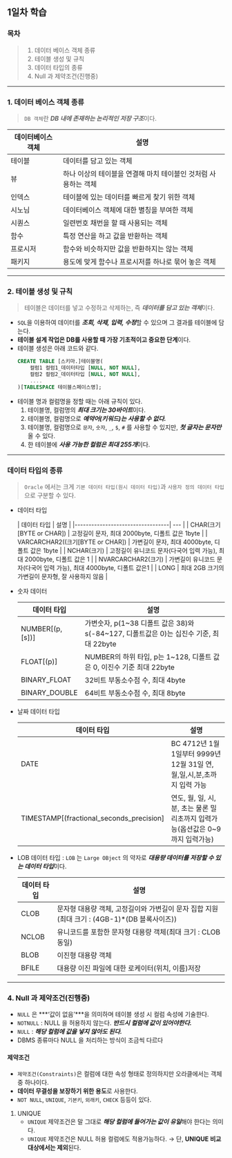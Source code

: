 ## 1일차 학습

### 목차
> 1. 데이터 베이스 객체 종류
> 2. 테이블 생성 및 규칙
> 3. 데이터 타입의 종류
> 4. Null 과 제약조건(진행중)
---
### 1. 데이터 베이스 객체 종류
> `DB 객체`란 ***DB 내에 존재하는 논리적인 저장 구조***이다.

| 데이터베이스 객체 | 설명 |
| --- | --- |
| 테이블 | 데이터를 담고 있는 객체 |
| 뷰 | 하나 이상의 테이블을 연결해 마치 테이블인 것처럼 사용하는 객체 |
| 인덱스 | 테이블에 있는 데이터를 빠르게 찾기 위한 객체 |
| 시노님 | 데이터베이스 객체에 대한 별칭을 부여한 객체 |
| 시퀀스 | 일련번호 채번을 할 때 사용되는 객체 |
| 함수 | 특정 연산을 하고 값을 반환하는 객체 |
| 프로시저 | 함수와 비슷하지만 값을 반환하지는 않는 객체 |
| 패키지 | 용도에 맞게 함수나 프로시저를 하나로 묶어 놓은 객체 |
---
### 2. 테이블 생성 및 규칙
> 테이블은 데이터를 넣고 수정하고 삭제하는, 즉 ***데이터를 담고 있는 객체***이다.
- `SQL`을 이용하여 데이터를 ***조회, 삭제, 입력, 수정***할 수 있으며 그 결과를 테이블에 담는다.
- **테이블 설계 작업은 DB를 사용할 때 가장 기초적이고 중요한 단계**이다.
- 테이블 생성은 아래 코드와 같다.
    ```sql
    CREATE TABLE [스키마.]테이블명(
        컬럼1 컬럼1_데이터타입 [NULL, NOT NULL],
        컬럼2 컬럼2_데이터타입 [NULL, NOT NULL],
        ....
    )[TABLESPACE 테이블스페이스명];
    ```
- 테이블 명과 컬럼명을 정할 때는 아래 규칙이 있다.
  1. 테이블명, 컬럼명의 ***최대 크기는 30바이트***이다.
  2. 테이블명, 컬럼명으로 ***예약어(키워드)는 사용할 수 없다.***
  3. 테이블명, 컬럼명으로 `문자`, `숫자`, `_`, `$`, `#` 를 사용할 수 있지만, ***첫 글자는 문자만*** 올 수 있다.
  4. 한 테이블에 ***사용 가능한 컬럼은 최대 255개***이다.
---
### 데이터 타입의 종류
> `Oracle` 에서는 크게 `기본 데이터 타입(원시 데이터 타입)`과 `사용자 정의 데이터 타입`으로 구분할 수 있다.
- 데이터 타입

     | 데이터 타입                           | 설명 |
      |----------------------------------| --- |
      | CHAR(크기[BYTE or CHAR])           | 고정길이 문자, 최대 2000byte, 디폴트 값은 1byte |
      | VARCARCHAR2((크기[BYTE   or CHAR]) | 가변길이 문자, 최대 4000byte, 디폴트 값은 1byte |
      | NCHAR(크기)                        | 고정길이 유니코드 문자(다국어 입력 가능), 최대 2000byte, 디폴트 값은 1 |
      | NVARCARCHAR2(크기)                 | 가변길이 유니코드 문자(다국어 입력 가능), 최대 4000byte, 디폴트 값은1 |
      | LONG                             | 최대 2GB 크기의 가변길이 문자형, 잘 사용하지 않음 |
- 숫자 데이터

    | 데이터 타입 | 설명 |
    | --- | --- |
    | NUMBER[(p, [s])] | 가변숫자, p(1~38 디폴트 값은 38)와 s(-84~127, 디폴트값은 0)는 십진수 기준, 최대 22byte |
    | FLOAT[(p)] | NUMBER의 하위 타입, p는 1~128, 디폴트 값은 0, 이진수 기준 최대 22byte |
    | BINARY_FLOAT | 32비트 부동소수점 수, 최대 4byte |
    | BINARY_DOUBLE | 64비트 부동소수점 수, 최대 8byte |
- 날짜 데이터 타입

    | 데이터 타입 | 설명 |
    | --- | --- |
    | DATE | BC 4712년 1월 1일부터 9999년 12월 31일 연,월,일,시,분,초까지 입력 가능 |
    | TIMESTAMP[(fractional_seconds_precision] | 연도, 월, 일, 시, 분, 초는 물론 밀리초까지 입력가능(옵션값은 0~9까지 입력가능) |
- LOB 데이터 타입 : `LOB` 는 `Large OBject` 의 약자로 ***대용량 데이터를 저장할 수 있는 데이터 타입***이다.

    | 데이터 타입 | 설명 |
    | --- | --- |
    | CLOB | 문자형 대용량 객체, 고정길이와 가변길이 문자 집합 지원(최대 크기 : (4GB-1)*(DB 블록사이즈)) |
    | NCLOB | 유니코드를 포함한 문자형 대용량 객체(최대 크기 : CLOB 동일) |
    | BLOB | 이진형 대용량 객체 |
    | BFILE | 대용량 이진 파일에 대한 로케이터(위치, 이름)저장 |
---
### 4. Null 과 제약조건(진행중)
- `NULL` 은 ***‘값이 없음’***을 의미하며 테이블 생성 시 컬럼 속성에 기술한다.
- `NOTNULL` : NULL 을 허용하지 않는다. ***반드시 컬럼에 값이 있어야한다.***
- `NULL` : ***해당 컬럼에 값을 넣지 않아도 된다.***
- DBMS 종류마다 NULL 을 처리하는 방식이 조금씩 다르다

#### 제약조건
- `제약조건(Constraints)`은 컬럼에 대한 속성 형태로 정의하지만 오라클에서는 객체중 하나이다.
- **데이터 무결성을 보장하기 위한 용도**로 사용한다.
- `NOT NULL`, `UNIQUE`, `기본키`, `외래키`, `CHECK` 등등이 있다.

1. UNIQUE
   - `UNIQUE` 제약조건은 말 그대로 ***해당 컬럼에 들어가는 값이 유일***해야 한다는 의미다.
   - `UNIQUE` 제약조건은 NULL 허용 컬럼에도 적용가능하다. → 단, **UNIQUE 비교 대상에서는 제외**된다.